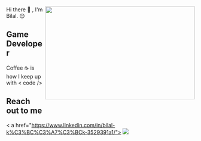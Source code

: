 ### 
<img src="https://media.giphy.com/media/cE02lboc8JPO/giphy.gif" align="right" width="400" height="250" > 
Hi there 👋 , I'm Bilal. 😊

## Game Developer 

Coffee ☕ is how I keep up with  < code />


## Reach out to me 


< a href="https://www.linkedin.com/in/bilal-k%C3%BC%C3%A7%C3%BCk-3529391a1/">
<img src="https://img.shields.io/badge/LinkedIn-0077B5?style=for-the-badge&logo=linkedin&logoColor=white " url ="https://www.linkedin.com/in/bilal-k%C3%BC%C3%A7%C3%BCk-3529391a1/">
<a/>


